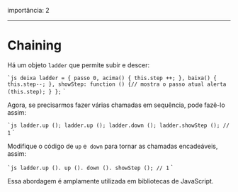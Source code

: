 importância: 2

---

# Chaining

Há um objeto `ladder` que permite subir e descer:

`` `js
deixa ladder = {
passo 0,
acima() {
this.step ++;
},
baixa() {
this.step--;
},
showStep: function () {// mostra o passo atual
alerta (this.step);
}
};
`` `

Agora, se precisarmos fazer várias chamadas em sequência, pode fazê-lo assim:

`` `js
ladder.up ();
ladder.up ();
ladder.down ();
ladder.showStep (); // 1
`` `

Modifique o código de `up` e` down` para tornar as chamadas encadeáveis, assim:

`` `js
ladder.up (). up (). down (). showStep (); // 1
`` `

Essa abordagem é amplamente utilizada em bibliotecas de JavaScript.

